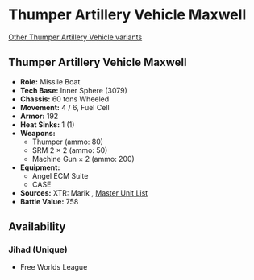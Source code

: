 # Thumper Artillery Vehicle Maxwell 

[Other Thumper Artillery Vehicle variants](../thumper_artillery_vehicle.md) 

## Thumper Artillery Vehicle Maxwell 

- **Role:** Missile Boat 
- **Tech Base:** Inner Sphere (3079) 
- **Chassis:** 60 tons Wheeled 
- **Movement:** 4 / 6, Fuel Cell 
- **Armor:** 192 
- **Heat Sinks:** 1 (1) 
- **Weapons:** 
  - Thumper (ammo: 80) 
  - SRM 2 × 2 (ammo: 50) 
  - Machine Gun × 2 (ammo: 200) 
- **Equipment:** 
  - Angel ECM Suite 
  - CASE 
- **Sources:** XTR: Marik , [Master Unit List](http://masterunitlist.info/Unit/Details/3211) 
- **Battle Value:** 758 

## Availability 

### Jihad (Unique) 

- Free Worlds League 

